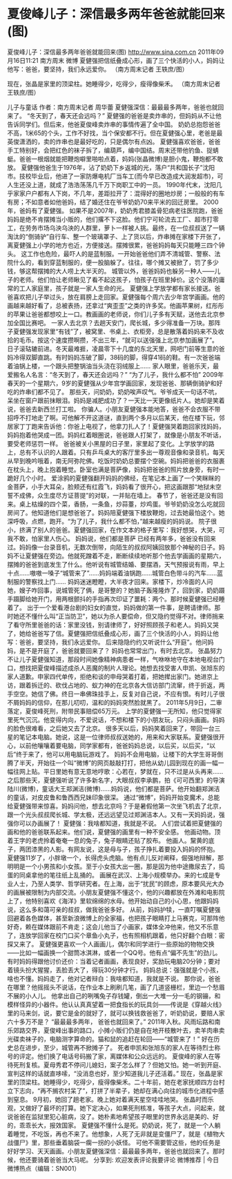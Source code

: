 # 夏俊峰儿子：深信最多两年爸爸就能回来(图)

夏俊峰儿子：深信最多两年爸爸就能回来(图)
http://www.sina.com.cn  2011年09月16日11:21  南方周末 微博
夏健强把信纸叠成心形，画了三个快活的小人，妈妈让他写：爸爸，要坚持，我们永远爱你。 （南方周末记者 王轶庶/图）

现在，张晶是家里的顶梁柱。她睡得少，吃得少，瘦得像柴禾。 （南方周末记者 王轶庶/图）

儿子与童话
作者：南方周末记者 周华蕾
夏健强深信：最最最多两年，爸爸也就回来了。
“冬天到了，春天还会远吗？”
夏健强的爸爸是卖炸串的，但妈妈从不让他告诉同学们。但后来，他爸夏俊峰卖炸串的事情传遍了全中国。
奶奶总抱怨爸爸不高，1米65的个头，工作不好找，当个保安都不行。但在夏健强心里，老爸是最英俊潇洒的，卖的炸串也是最好吃的，只是偶尔有点凶。
夏健强喜欢爸爸，爸爸手工特别好，会把红色的袜子拆了，编葫芦，编中国结。周末还带他钓鱼、捉蜻蜓。爸爸一根烟就能把鞭炮噼里啪啦点着，妈妈(张晶微博)是胆小鬼，鞭炮都不敢放。
夏健强他爸生于1976年，沾了奶奶下乡返城的光，落户“共和国长子”沈阳市。技校毕业后，他进了一家防爆电机厂当车工(而今早已改造成大润发超市)，可人生还没上道，就成了浩浩荡荡几千万下岗职工中的一员。
1990年代末，沈阳几乎家家户户都有人下岗，不几年，差距拉开了：混得好的圈地炒房；一般般的有车有房；不如意者如他爸妈，结了婚还住在爷爷奶奶70来平米的回迁房里。
2000年，爸妈有了夏健强。
如果不是2007年，奶奶秀君膝盖骨犯病老往医院跑，爸爸妈妈是绝不肯摆摊当小贩的，他们撂不下这脸。他们宁可轮流去工厂、超市打零工，在劳务市场乌泱乌泱的人群里，萝卜一样被人挑。最终，在一位叔叔送了一辆淘汰的“倒骑驴”自行车、整一个玻璃罩子、上了货以后，炸串摊在家楼下开张了，离夏健强上小学的地方也近，方便接送。摆摊很累，爸爸妈妈每天只能睡三四个钟头。
这工作也危险，最吓人的是蓝制服。一开始爸爸他们弄不清城管、警察、法院什么的，看到穿蓝制服的，便一股脑躲了。往往，哪个摊又被掀了，罚了多少钱，够这帮摆摊的大人唠上大半天的。
城管以外，爸爸妈妈也躲另一种人——儿子的老师。他们怕让老师瞅见了看不起这孩子，怕孩子在班里掉价。这个没落的庸常的工人家庭里，孩子就是一家人生命的光。
夏健强上学放学都有家长接送。爸爸喜欢把儿子举过头，放在肩膀上走回家。夏健强每个周六去少年宫学画画。他的画越来越好看了，总被表扬，还拿过“爽歪歪”之类的许多奖。他画苹果树，红彤彤的苹果让爸爸都想咬上一口。教画画的老师说，你们儿子多有天赋，送他去北京参加全国比赛吧。
一家人去北京？去趟天安门，爬长城，多少得准备一万块。那阵子夏健强发现家里“有钱”了，被窝里、书桌上、衣柜旁，总是散落着妈妈来不及收拾的毛币。按这个速度攒啊攒，不出三年，“就可以送强强上北京参加画展了”。
日子滚轱辘前进。冬天最难捱，凌晨零下十几度的东北天里，网吧门前等生意的爸妈冷得双脚直跳。有时妈妈冻破了脚，38码的脚，得穿41码的鞋。有一次爸爸端着油锅上楼，一个跟头把整锅油当头浇在羽绒服上……
家人眼里，爸爸乐天，最爱搬名人名言：“冬天到了，春天还会远吗？”
“为了儿子，我什么都不怕”
2009年春天的一个星期六，9岁的夏健强从少年宫学画回家，发现爸爸、那辆倒骑驴和好吃的炸串们都不见了。
那些天，问奶奶，奶奶唉声叹气。爷爷成天一句话不吭，呆坐在窗户跟前抹眼泪。妈妈是减肥成功了？一天比一天更像纸片人。她却是笑着说，爸爸去新西兰打工啦。
你骗人。小朋友夏健强本能地答，爸爸不会衣服不带招呼不打地走了啊。可他解不开这道谜，直到两个多月以后某天，他在楼下玩，邻居家丁丁跑来告诉他：你爸上电视了，他拿刀扎人了！夏健强哭着跑回家找妈妈，妈妈抱着他哭成一团。妈妈红着眼圈说，爸爸跟人打架了，就像是小朋友不听话，要受老师惩罚一样。
爸爸被关小黑屋的日子里，家里起了变化。上学放学的路上，总有不认识的人跟着。只有乒乓桌大的客厅里多出一尊观音像和录音机，每天从早到晚吟哦着，南无阿弥陀佛。吃饭时奶奶总要摆个空碗。妈妈把爸爸的衣服裹在枕头上，晚上抱着睡觉。卧室也满是菩萨像，妈妈把爸爸的照片放身旁，有时一跪好几个小时。
爱涂鸦的夏健强翻开妈妈的佛经，在笔记本上画了一个笑眯眯的金菩萨，小手大耳朵，脸颊还有红霞飞，妈妈看了很开心，把这画跟那“地狱未空誓不成佛，众生度尽方证菩提”的对联，一并贴在墙上。
春节了，爸爸还是没有回来。桌上枯燥的四个菜，香肠，一条鱼，炒蒜薹，炒鸡蛋。爷爷奶奶没怎么吃就回房间了。他知道他们是想爸爸了。妈妈陪夏健强下楼放鞭炮，过去她最怕这个。她深呼吸，点燃，跑开。“为了儿子，我什么都不怕，”越来越瘦的妈妈说。
院子很小，挤满了别人的爸爸。夏健强回家，在作文本的格子里写：我好想哭，大哭，可我不敢，怕家里人伤心。
妈妈说，他们都是菩萨
已经有两年多，爸爸没有回来过。妈妈像一台录音机，无数次倒带，向陌生的叔叔阿姨回放那个神秘的日子。妈妈不让夏健强在旁边。他就死蹭着不走，断断续续地听那个他去学画画的星期六，摆摊的爸爸到底发生了什么。他听说有城管结婚、要摆酒，天气预报说有雨，早上十点……嗷嗷一嗓子“城管来了”……妈妈端着油锅跑……城管白色带斗的汽车……蓝制服的警察找上门……
妈妈迷迷瞪瞪，大半夜才回来。家楼下，炒冷面的人问她，嫂子咋回事，说城管死了俩，是哥整的？她脑子轰隆隆炸了，回到家，奶奶蹑手蹑脚给她开门，用两根颤抖的手指再次印证了噩耗：两个。那时候夏健强已经睡着了。
出于一个爱看港台剧的妇女的直觉，妈妈做的第一件事，是聘请律师。那时她还不懂什么叫“正当防卫”，她以为杀人要偿命，但又隐约觉得不对。律师捎来了看守所里爸爸的话：家里没钱，别请律师了，好好照顾孩子和老人。妈妈又哭了，她给爸爸写了信。夏健强把信纸叠成心形，画了三个快活的小人，妈妈让他写：爸爸，要坚持，我们永远爱你。
后来隐隐约约又听说什么“开庭”。他问妈妈，是不是开庭了，爸爸就要回来了？
妈妈也常常出门，有时去北京。
张晶努力不让儿子夏健强知道，那段时间她像精神病患者一样，气咻咻地守在本地电视台门口，想找把夏俊峰描述成杀人恶魔的制片人理论。她想去找受害人申凯、张旭东的家人道歉。申家四代单传，拒绝和谈的申母哭着打着，把她撵出家门。她进京上访，跟着拆迁的、砍伐占地的、蚁力神的在北京各大信访部门流窜，终于折返，两手空空。她信了佛。终日一串佛珠挂手上，反复对自己说，不应有恨。有时儿子很不屑妈妈的信仰，在那儿叨叨，温和的妈妈突然脸就黑了。
2011年5月9日，二审落定，夏俊峰死刑，附带民事赔偿65万元。
上学的夏健强一无所知，他只觉得家里死气沉沉。他变得内向，不爱说话，不想和楼下的小朋友玩，只闷头画画。妈妈的脸色很难看，之后她又去了北京。
很多天以后，妈妈笑着回来了，带回一台三星的笔记本电脑。她说，这是一位律师叔叔送她的，用来和大家联系。夏健强很开心，以前他嚷嚷着要电脑，同学家都有，爸爸妈妈总说，以后买，以后买，“以后”终于来了，他可以用电脑玩游戏了。
妈妈不会用电脑，让楼下的大学生哥哥倒腾了半天，开始往一个叫“微博”的网页敲敲打打，把他从幼儿园到现在的画一幅一幅往网上贴。平日里她有意无意地哼歌：心若在，梦就在，只不过是从头再来……
之后那些天，夏健强听说了许多新名字，大眼叔叔李承鹏，拍《可可西里》的导演陆川(微博)，童话大王郑渊洁(微博)……妈妈说，他们都是菩萨。他开始翻郑渊洁的童话，对皮皮鲁和鲁西西兄妹印象很深。
通过“微博”，妈妈开始变魔术，总能给夏健强带来惊喜。妈妈问他，想去北京吗？于是暑假他第一次坐飞机去了北京，跟一个光头叔叔爬长城、学太极，还远远望见过郑渊洁本人。又有一天妈妈说，强强你可以办画展了！
夏健强：我啥都知道，我就是不说。
人们尝试着把夏健强的画和他的爸爸联系起来。他们说，夏健强的画里有一种不安全感。
他画动物。顶着王字的老虎拎着奄奄一息的兔子，兔子眼睛还贴了胶布。
他画人。黧黄的底子，两团漆黑的人影。有网友说，这是母与子，孩子挣扎着要投入妈妈的怀抱。
夏健强11岁了，小胖墩一个，长得虎头虎脑。他有点儿反对阐释，倔强地辩解，那明明是一个小男孩和小女孩。至于小女孩大出一圈，那是因为他中途撒尿去了，捣蛋的同桌拿他的笔往纸上乱捅的。
画展在武汉、上海小规模举办。来的七成是专业人士，乃至人类学、哲学研究者。在上海，出于“扰民”的顾虑，原本要风光大办的画展被限制为内部交流。小朋友夏健强不懂这个，他的兴趣都放在外滩和电影院上了，他特别喜欢《海洋》里软绵绵的水母。他开始动自己的小心思，他跟妈妈说，这么多和蔼可亲的叔叔，做我爸爸多好。
从前，妈妈护犊，一直叮嘱夏健强回避着各色媒体，甚至新浪微博上的全家福，也把孩子眼睛打上马赛克，可那阵他好奇，赖在媒体跟前不肯走；这会儿他当了小画家，媒体全冲他来，他又不乐意了，连放学回家在校门口买个章鱼小丸子，也有照相机跟着，他只好翻个白眼：密探又来了。
夏健强更喜欢一个人画画儿，偶尔和同学进行一些原始的物物交换——比如一幅画换一个甜筒冰淇淋，或者一个QQ号。他有点“偏不先生”的劲儿。有时妈妈得跟他讨价还价：当着记者画画，表现良好，奖励玩电脑20分钟；要对着镜头扮大猩猩，丢脸丢大了，得玩30分钟才行。
妈妈总说：强强就是个小孩，啥也不懂。妈妈走了，他对记者辩白：我啥都知道，我就是不说。
那你说，爸爸在哪里？他摇摇头不说话，在作业本上刷刷几笔，画了几道竖栅栏，里边一个愁眉不展的小人儿。
他拿出自己的咧嘴兔子存钱罐，倒出一大堆一分一毛的钢镚，和模样怪异的小器件。他认认真真望着一把食指长的玩具剑——传说是《穿越火线》里的马来剑，说，要它是金的就好了，就可以换钱救爸爸了，听奶奶说，要赔人家六十多万不是？
“最最最多两年， 爸爸也就回来了。”
2011年入秋。风雨坛路和南乐郊路交界，夏俊峰出事的路口，小摊小贩们仍是自在地开枝散叶去，卖羊肉串卖光碟卖袜子的，电脑测字算命的。猫和鼠的追赶在轮回——“城管来了！”
好在历史总在进步，至少，城管再不掀摊子了。
死者申凯和张旭东的家人在等待烈士称号的评定。他们换了电话号码搬了家，离媒体和公众远远的。
夏俊峰的家人在等待死刑复核。夏母秀君不停问儿媳妇，案子怎么样了？但她又怕。她一听到开庭、宣判这样的话就直哆嗦，“没消息也好，至少知道我儿子还活着。”
现在，张晶是家里的顶梁柱。她睡得少，吃得少，瘦得像柴禾。二十年前，她在老家抚顺四方台村立下志向，“再不搁农村呆了”，打拼了半辈子，她却在满心向往的城市化进程中感到窒息。
9月初，她回了趟老家。晚上她对着满天星空哇哇地哭。
张晶时而乐观，又做好了最坏的打算。她下定决心，如果死刑核准，等孩子大点，问起来，就说爸爸在监狱里犯心脏病，没了。她朴素地希望孩子眼里的世界永远是美的、好的，乖乖长大，报效国家。
夏健强不懂什么是死。奶奶说，死了，就是一个人躺着睡觉，不吃饭，再也不来了。他想象，人死了无非就是变僵尸了，就是《植物大战僵尸》里，那些垂着脑袋一瘸一拐的小妖怪。
可他不需要管这些，他的任务是好好学习、天天画画。小朋友夏健强深信：最最最多两年，爸爸也就回来了。那时候，他还要骑着爸爸当大马呢。
分享到: 欢迎发表评论我要评论
微博推荐 | 今日微博热点（编辑：SN001）

